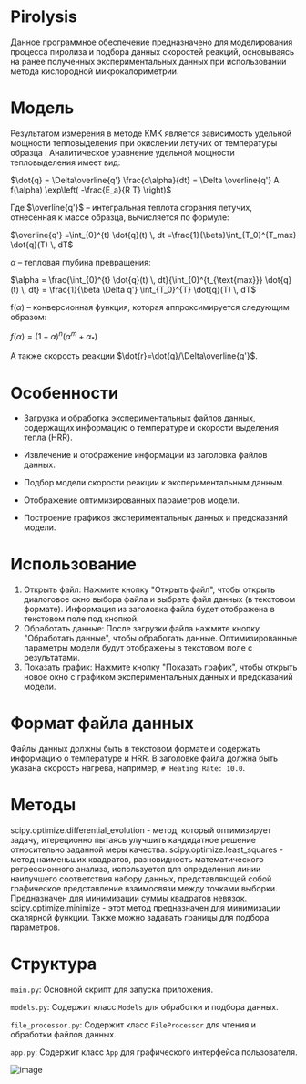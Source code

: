 ﻿
# Pirolysis
Данное программное обеспечение предназначено для моделирования процесса пиролиза и подбора данных скоростей реакций, основываясь на  ранее полученных экспериментальных данных при использовании метода кислородной микрокалориметрии.

# Модель

Результатом измерения в методе КМК является зависимость удельной мощности тепловыделения при окислении летучих  от температуры образца . Аналитическое уравнение удельной мощности тепловыделения имеет вид:

$\dot{q} = \Delta\overline{q'} \frac{d\alpha}{dt} = \Delta \overline{q'} A f(\alpha) \exp\left( -\frac{E_a}{R T} \right)$

Где $\overline{q'}$ – интегральная теплота сгорания летучих, отнесенная к массе образца, вычисляется по формуле:

$\overline{q'} =\int_{0}^{t} \dot{q}(t) \, dt =\frac{1}{\beta}\int_{T_0}^{T_max} \dot{q}(T) \, dT$

$\alpha$ – тепловая глубина превращения:

$\alpha = \frac{\int_{0}^{t} \dot{q}(t) \, dt}{\int_{0}^{t_{\text{max}}} \dot{q}(t) \, dt} = \frac{1}{\beta \Delta q'} \int_{T_0}^{T} \dot{q}(T) \, dT$

f($\alpha$) – конверсионная функция, которая аппроксимируется следующим образом:

$f(\alpha) = (1 - \alpha)^n \left( \alpha^m + \alpha_* \right)$

А также скорость реакции $\dot{r}=\dot{q}/\Delta\overline{q'}$.

# Особенности

- Загрузка и обработка экспериментальных файлов данных, содержащих информацию о температуре и скорости выделения тепла (HRR).
  
- Извлечение и отображение информации из заголовка файлов данных.
  
- Подбор модели скорости реакции к экспериментальным данным.
  
- Отображение оптимизированных параметров модели.
  
- Построение графиков экспериментальных данных и предсказаний модели.
  
# Использование

1. Открыть файл: Нажмите кнопку "Открыть файл", чтобы открыть диалоговое окно выбора файла и выбрать файл данных (в текстовом формате). Информация из заголовка файла будет отображена в текстовом поле под кнопкой.
2. Обработать данные: После загрузки файла нажмите кнопку "Обработать данные", чтобы обработать данные. Оптимизированные параметры модели будут отображены в текстовом поле с результатами.
3. Показать график: Нажмите кнопку "Показать график", чтобы открыть новое окно с графиком экспериментальных данных и предсказаний модели.

# Формат файла данных

Файлы данных должны быть в текстовом формате и содержать информацию о температуре и HRR. В заголовке файла должна быть указана скорость нагрева, например, `# Heating Rate: 10.0`.

# Методы

scipy.optimize.differential_evolution - метод, который оптимизирует задачу, итереционно пытаясь улучшить кандидатное решение относительно заданной меры качества. 
scipy.optimize.least_squares - метод наименьших квадратов, разновидность математического регрессионного анализа, используется для определения линии наилучшего соответствия набору данных, представляющей собой графическое представление взаимосвязи между точками выборки. Предназначен для минимизации суммы квадратов невязок.
scipy.optimize.minimize - этот метод предназначен для минимизации скалярной функции.
Также можно задавать границы для подбора параметров.
# Структура

`main.py`: Основной скрипт для запуска приложения.

`models.py`: Содержит класс `Models` для обработки и подбора данных.

`file_processor.py`: Содержит класс `FileProcessor` для чтения и обработки файлов данных.

`app.py`: Содержит класс `App` для графического интерфейса пользователя.

![image](https://github.com/baranovva/pirolysis/assets/170364565/62982e8b-5086-464f-832e-9eda2f0ca9a7)


